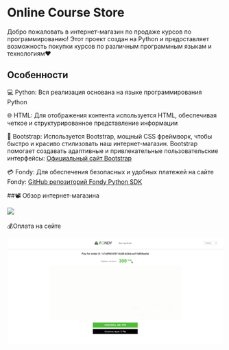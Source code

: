 # Online Course Store

Добро пожаловать в интернет-магазин по продаже курсов по программированию! Этот проект создан на Python и предоставляет возможность покупки курсов по различным программным языкам и технологиям❤️

## Особенности

💻 Python: Вся реализация основана на языке программирования Python

🌐 HTML: Для отображения контента используется HTML, обеспечивая четкое и структурированное представление информации

🎨 Bootstrap: Используется Bootstrap, мощный CSS фреймворк, чтобы быстро и красиво стилизовать наш интернет-магазин. Bootstrap помогает создавать адаптивные и привлекательные пользовательские интерфейсы:
[Официальный сайт Bootstrap](https://getbootstrap.com/)

💳 Fondy: Для обеспечения безопасных и удобных платежей на сайте Fondy:
[GitHub репозиторий Fondy Python SDK](https://github.com/cloudipsp/python-sdk)

##📽️ Обзор интернет-магазина

![]([https://github.com/Your_Repository_Name/Your_GIF_Name.gif](https://github.com/farya10/Online-store/blob/master/%D0%9E%D0%B1%D0%B7%D0%BE%D1%80-%D0%B8%D0%BD%D1%82%D0%B5%D1%80%D0%BD%D0%B5%D1%82-%D0%BC%D0%B0%D0%B3%D0%B0%D0%B7%D0%B8%D0%BD%D0%B0.gif))

💰Оплата на сейте

![](https://github.com/farya10/Online-store/blob/master/%D0%9E%D0%BF%D0%BB%D0%B0%D1%82%D0%B0.png)
